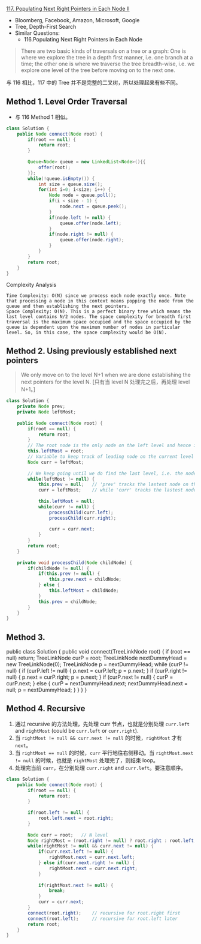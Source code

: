 [117. Populating Next Right Pointers in Each Node II](https://leetcode.com/problems/populating-next-right-pointers-in-each-node-ii/)

* Bloomberg, Facebook, Amazon, Microsoft, Google
* Tree, Depth-First Search
* Similar Questions:
    * 116.Populating Next Right Pointers in Each Node
    

> There are two basic kinds of traversals on a tree or a graph:
> One is where we explore the tree in a depth first manner, i.e. one branch at a time;
> the other one is where we traverse the tree breadth-wise, i.e. we explore one level of the tree before moving on to the next one.    

与 116 相比，117 中的 Tree 并不是完整的二叉树，所以处理起来有些不同。

## Method 1. Level Order Traversal
* 与 116 Method 1 相似。
```java 
class Solution {
    public Node connect(Node root) {
        if(root == null) {
            return root;
        }
        
        Queue<Node> queue = new LinkedList<Node>(){{
            offer(root);
        }};
        while(!queue.isEmpty()) {
            int size = queue.size();
            for(int i=0; i<size; i++) {
                Node node = queue.poll();
                if(i < size - 1) {
                    node.next = queue.peek();
                }
                if(node.left != null) {
                    queue.offer(node.left);
                }
                if(node.right != null) {
                    queue.offer(node.right);
                }
            }
        }
        return root;
    }
}
```
Complexity Analysis

    Time Complexity: O(N) since we process each node exactly once. Note that processing a node in this context means popping the node from the queue and then establishing the next pointers.
    Space Complexity: O(N). This is a perfect binary tree which means the last level contains N/2 nodes. The space complexity for breadth first traversal is the maximum space occupied and the space occupied by the queue is dependent upon the maximum number of nodes in particular level. So, in this case, the space complexity would be O(N).


## Method 2. Using previously established next pointers
> We only move on to the level N+1 when we are done establishing the next pointers for the level N. [只有当 level N 处理完之后，再处理 level N+1。]
>
```java 
class Solution {
    private Node prev;
    private Node leftMost;
    
    public Node connect(Node root) {
        if(root == null) {
            return root;
        }
        // The root node is the only node on the left level and hence its the leftmost node for the curr level
        this.leftMost = root;
        // Variable to keep track of leading node on the current level
        Node curr = leftMost;
        
        // We keep going until we do find the last level, i.e. the nodes on the last level won't have any children
        while(leftMost != null) {
            this.prev = null;   // 'prev' tracks the lastest node on the 'next' level,
            curr = leftMost;    // while 'curr' tracks the lastest node on the curr level.
            
            this.leftMost = null;
            while(curr != null) {
                processChild(curr.left);
                processChild(curr.right);
                
                curr = curr.next;
            }
        }
        return root;
    }
    
    private void processChild(Node childNode) {
        if(childNode != null) {
            if(this.prev != null) {
                this.prev.next = childNode;
            } else {
                this.leftMost = childNode;
            }
            this.prev = childNode;
        }
    }
}
```

## Method 3. 

public class Solution {
    public void connect(TreeLinkNode root) {
        if (root == null) return;
        TreeLinkNode curP = root;
        TreeLinkNode nextDummyHead = new TreeLinkNode(0);
        TreeLinkNode p = nextDummyHead;
        while (curP != null) {
            if (curP.left != null) {
                p.next = curP.left;
                p = p.next;
            }
            if (curP.right != null) {
                p.next = curP.right;
                p = p.next;
            }
            if (curP.next != null) {
                curP = curP.next;
            }
            else {
                curP = nextDummyHead.next;
                nextDummyHead.next = null;
                p = nextDummyHead;
            }
        }
    }
}


## Method 4. Recursive
1. 通过 recursive 的方法处理，先处理 curr 节点，也就是分别处理 `curr.left` and `rightMost` (could be `curr.left` or `curr.right`).
2. 当 `rightMost != null && curr.next != null` 的时候，`rightMost` 才有 `next`。
3. 当 `rightMost == null` 的时候，`curr` 平行地往右侧移动。当 `rightMost.next != null` 的时候，也就是 `rightMost` 处理完了，则结束 loop。
4. 处理完当前 `curr`，在分别处理 `curr.right` and `curr.left`。要注意顺序。
```java 
class Solution {
    public Node connect(Node root) {
        if(root == null) {
            return root;
        }
        
        if(root.left != null) {
            root.left.next = root.right;
        }
        
        Node curr = root;   // N level
        Node rightMost = (root.right != null) ? root.right : root.left; // N+1 level
        while(rightMost != null && curr.next != null) {
            if(curr.next.left != null) {
                rightMost.next = curr.next.left;
            } else if(curr.next.right != null) {
                rightMost.next = curr.next.right;
            }
            
            if(rightMost.next != null) {
                break;
            }
            curr = curr.next;
        }
        connect(root.right);    // recursive for root.right first
        connect(root.left);     // recursive for root.left later
        return root;
    }
}
```

